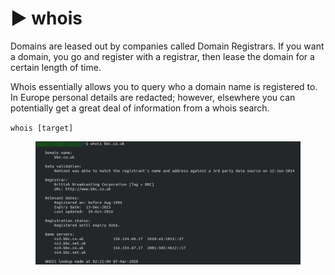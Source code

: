 # ▶️ whois

Domains are leased out by companies called Domain Registrars. If you want a domain, you go and register with a registrar, then lease the domain for a certain length of time.

Whois essentially allows you to query who a domain name is registered to. In Europe personal details are redacted; however, elsewhere you can potentially get a great deal of information from a whois search.

`whois [target]`

<figure><img src="../.gitbook/assets/image (1) (1) (1).png" alt=""><figcaption></figcaption></figure>
